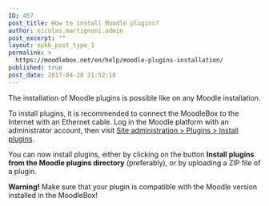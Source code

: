 ```yaml
---
ID: 457
post_title: How to install Moodle plugins?
author: nicolas.martignoni.admin
post_excerpt: ""
layout: epkb_post_type_1
permalink: >
  https://moodlebox.net/en/help/moodle-plugins-installation/
published: true
post_date: 2017-04-20 21:52:18
---
```

The installation of Moodle plugins is possible like on any Moodle installation.

To install plugins, it is recommended to connect the MoodleBox to the Internet with an Ethernet cable. Log in the Moodle platform with an administrator account, then visit <a href="http://moodlebox.home/admin/tool/installaddon/index.php" target="_blank" rel="noopener">Site administration &gt; Plugins &gt; Install plugins</a>.

You can now install plugins, either by clicking on the button <strong>Install plugins from the Moodle plugins directory</strong> (preferably), or by uploading a ZIP file of a plugin.

<strong>Warning!</strong> Make sure that your plugin is compatible with the Moodle version installed in the MoodleBox!